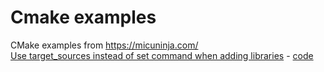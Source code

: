# Cmake examples

CMake examples from <https://micuninja.com/>  
[Use target_sources instead of set command when adding libraries](https://micuninja.com/2018/11/14/use_target_sources_instead_of_set_command_when_adding_libraries_cmake/) - [code](using_target_sources/README.md)
